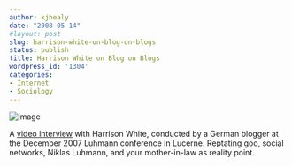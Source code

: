 ```yaml
---
author: kjhealy
date: "2008-05-14"
#layout: post
slug: harrison-white-on-blog-on-blogs
status: publish
title: Harrison White on Blog on Blogs
wordpress_id: '1304'
categories:
- Internet
- Sociology
---
```


![image](http://www.kieranhealy.org/files/misc/hcwhite-interview.png)

A [video interview](http://tv.rebell.tv/prof-harrison-white-columbia-university.html) with Harrison White, conducted by a German blogger at the December 2007 Luhmann conference in Lucerne. Reptating goo, social networks, Niklas Luhmann, and your mother-in-law as reality point.
